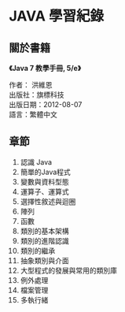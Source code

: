 # JAVA 學習紀錄

## 關於書籍

**《Java 7 教學手冊, 5/e》**

作者： 洪維恩  
出版社：旗標科技   
出版日期：2012-08-07   
語言：繁體中文    

## 章節

1. 認識 Java
2. 簡單的Java程式
3. 變數與資料型態
4. 運算子、運算式
5. 選擇性敘述與迴圈
6. 陣列
7. 函數
8. 類別的基本架構
9. 類別的進階認識
10. 類別的繼承
11. 抽象類別與介面
12. 大型程式的發展與常用的類別庫
13. 例外處理
14. 檔案管理
15. 多執行緒